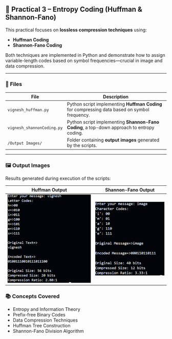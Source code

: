 

## 📁 Practical 3 – Entropy Coding (Huffman & Shannon-Fano)

This practical focuses on **lossless compression techniques** using:

* **Huffman Coding**
* **Shannon-Fano Coding**

Both techniques are implemented in Python and demonstrate how to assign variable-length codes based on symbol frequencies—crucial in image and data compression.

---

### 📄 Files

| File                       | Description                                                                                   |
| -------------------------- | --------------------------------------------------------------------------------------------- |
| `vignesh_huffman.py`       | Python script implementing **Huffman Coding** for compressing data based on symbol frequency. |
| `vignesh_shannonCoding.py` | Python script implementing **Shannon-Fano Coding**, a top-down approach to entropy coding.    |
| `/Output Images/`          | Folder containing **output images** generated by the scripts.          |

---

### 🖼️ Output Images

Results generated during execution of the scripts:


| Huffman Output | Shannon-Fano Output |
|----------------|---------------------|
| ![Huffman](./Output%20Images/Output_Huffman.png) | ![Shannon](./Output%20Images/Output_shannonCoding.png) |


### 📚 Concepts Covered

* Entropy and Information Theory
* Prefix-free Binary Codes
* Data Compression Techniques
* Huffman Tree Construction
* Shannon-Fano Division Algorithm


